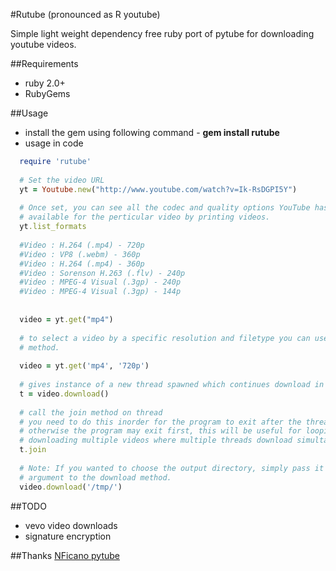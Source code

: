 #Rutube (pronounced as R youtube)

Simple light weight dependency free ruby port of pytube for downloading youtube videos.

##Requirements
* ruby 2.0+
* RubyGems

##Usage
* install the gem using following command - **gem install rutube** 
* usage in code
```ruby
  require 'rutube'  
       
  # Set the video URL
  yt = Youtube.new("http://www.youtube.com/watch?v=Ik-RsDGPI5Y")
  
  # Once set, you can see all the codec and quality options YouTube has made
  # available for the perticular video by printing videos.
  yt.list_formats
  
  #Video : H.264 (.mp4) - 720p
  #Video : VP8 (.webm) - 360p
  #Video : H.264 (.mp4) - 360p
  #Video : Sorenson H.263 (.flv) - 240p
  #Video : MPEG-4 Visual (.3gp) - 240p
  #Video : MPEG-4 Visual (.3gp) - 144p
  
  
  video = yt.get("mp4")
  
  # to select a video by a specific resolution and filetype you can use the get
  # method.
  
  video = yt.get('mp4', '720p')
  
  # gives instance of a new thread spawned which continues download in background 
  t = video.download()
  
  # call the join method on thread 
  # you need to do this inorder for the program to exit after the thread completes 
  # otherwise the program may exit first, this will be useful for looping and 
  # downloading multiple videos where multiple threads download simultaneously
  t.join
  
  # Note: If you wanted to choose the output directory, simply pass it as an
  # argument to the download method.
  video.download('/tmp/')
```  

##TODO
- vevo video downloads
- signature encryption 

##Thanks
[NFicano pytube](https://github.com/nficano/pytube)